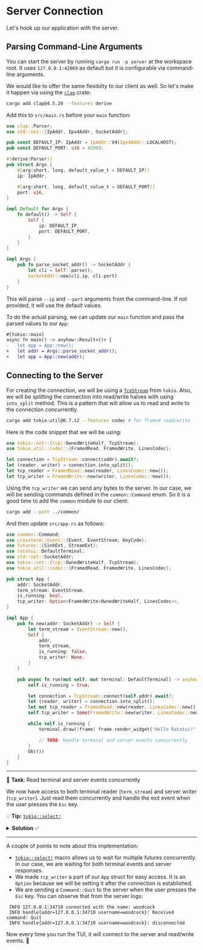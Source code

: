 # Server Connection

Let's hook up our application with the server.

## Parsing Command-Line Arguments

You can start the server by running `cargo run -p server` at the workspace root. It uses `127.0.0.1:42069` as default but it is configurable via command-line arguments.

We would like to offer the same flexibilty to our client as well. So let's make it happen via using the [`clap`](https://docs.rs/clap) crate:

```sh
cargo add clap@4.5.20 --features derive
```

Add this to `src/main.rs` before your `main` function:

```rust
use clap::Parser;
use std::net::{IpAddr, Ipv4Addr, SocketAddr};

pub const DEFAULT_IP: IpAddr = IpAddr::V4(Ipv4Addr::LOCALHOST);
pub const DEFAULT_PORT: u16 = 42069;

#[derive(Parser)]
pub struct Args {
    #[arg(short, long, default_value_t = DEFAULT_IP)]
    ip: IpAddr,

    #[arg(short, long, default_value_t = DEFAULT_PORT)]
    port: u16,
}

impl Default for Args {
    fn default() -> Self {
        Self {
            ip: DEFAULT_IP,
            port: DEFAULT_PORT,
        }
    }
}

impl Args {
    pub fn parse_socket_addr() -> SocketAddr {
        let cli = Self::parse();
        SocketAddr::new(cli.ip, cli.port)
    }
}
```

This will parse `--ip` and `--port` arguments from the command-line. If not provided, it will use the default values.

To do the actual parsing, we can update our `main` function and pass the parsed values to our `App`:

```diff
#[tokio::main]
async fn main() -> anyhow::Result<()> {
-   let app = App::new();
+   let addr = Args::parse_socket_addr();
+   let app = App::new(addr);
```

## Connecting to the Server

For creating the connection, we will be using a [`TcpStream`](https://docs.rs/tokio/latest/tokio/net/struct.TcpStream.html) from `tokio`. Also, we will be _splitting_ the connection into read/write halves with using `into_split` method. This is a pattern that will allow us to read and write to the connection concurrently.

```sh
cargo add tokio-util@0.7.12 --features codec # for framed read/write
```

Here is the code snippet that we will be using:

```rust
use tokio::net::{tcp::OwnedWriteHalf, TcpStream};
use tokio_util::codec::{FramedRead, FramedWrite, LinesCodec};

let connection = TcpStream::connect(addr).await?;
let (reader, writer) = connection.into_split();
let tcp_reader = FramedRead::new(reader, LinesCodec::new());
let tcp_writer = FramedWrite::new(writer, LinesCodec::new());
```

Using the `tcp_writer` we can send any bytes to the server. In our case, we will be sending commands defined in the `common::Command` enum. So it is a good time to add the `common` module to our client:

```sh
cargo add --path ../common/
```

And then update `src/app.rs` as follows:

```rust
use common::Command;
use crossterm::event::{Event, EventStream, KeyCode};
use futures::{SinkExt, StreamExt};
use ratatui::DefaultTerminal;
use std::net::SocketAddr;
use tokio::net::{tcp::OwnedWriteHalf, TcpStream};
use tokio_util::codec::{FramedRead, FramedWrite, LinesCodec};

pub struct App {
    addr: SocketAddr,
    term_stream: EventStream,
    is_running: bool,
    tcp_writer: Option<FramedWrite<OwnedWriteHalf, LinesCodec>>,
}

impl App {
    pub fn new(addr: SocketAddr) -> Self {
        let term_stream = EventStream::new();
        Self {
            addr,
            term_stream,
            is_running: false,
            tcp_writer: None,
        }
    }

    pub async fn run(mut self, mut terminal: DefaultTerminal) -> anyhow::Result<()> {
        self.is_running = true;

        let connection = TcpStream::connect(self.addr).await?;
        let (reader, writer) = connection.into_split();
        let mut tcp_reader = FramedRead::new(reader, LinesCodec::new());
        self.tcp_writer = Some(FramedWrite::new(writer, LinesCodec::new()));

        while self.is_running {
            terminal.draw(|frame| frame.render_widget("Hello Ratatui!", frame.area()))?;

            // TODO: Handle terminal and server events concurrently
        }
        Ok(())
    }
}
```

---

🎯 **Task**: Read terminal and server events concurrently

We now have access to both terminal reader (`term_stream`) and server writer (`tcp_writer`). Just read them concurrently and handle the exit event when the user presses the `Esc` key.

💡 **Tip:** [`tokio::select!`](https://tokio.rs/tokio/tutorial/select)

<details>
<summary><b>Solution</b> ✅</summary>

```rust
        // ...
        while self.is_running {
            terminal.draw(|frame| frame.render_widget("Hello Ratatui!", frame.area()))?;

            tokio::select! {
                Some(crossterm_event) = self.term_stream.next() => {
                    let crossterm_event = crossterm_event?;
                    if let Event::Key(key_event) = crossterm_event {
                        if key_event.code == KeyCode::Esc {
                            if let Some(writer) = self.tcp_writer.as_mut() {
                                let _ = writer.send(Command::Quit.to_string()).await;
                            }
                            self.is_running = false;
                        }
                    }
                },
                Some(_tcp_event) = tcp_reader.next() => {}
            }
        }
```

</details>

---

A couple of points to note about this implementation:

- [`tokio::select!`](https://tokio.rs/tokio/tutorial/select) macro allows us to wait for multiple futures concurrently. In our case, we are waiting for both terminal events and server responses.
- We made `tcp_writer` a part of our `App` struct for easy access. It is an `Option` because we will be setting it after the connection is established.
- We are sending a `Command::Quit` to the server when the user presses the `Esc` key. You can observe that from the server logs:

```
 INFO 127.0.0.1:34710 connected with the name: woodcock
 INFO handle{addr=127.0.0.1:34710 username=woodcock}: Received command: Quit
 INFO handle{addr=127.0.0.1:34710 username=woodcock}: disconnected
```

Now every time you run the TUI, it will connect to the server and read/write events. 🎉
